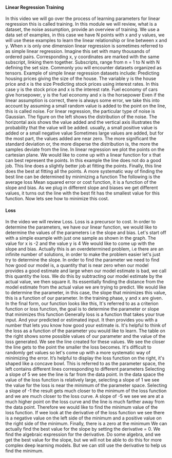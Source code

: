 #### Linear Regression Training

In this video we will go over the process of learning parameters for linear regression this is called training. In this module we will review, what is a dataset, the noise assumption, provide an overview of training. We use a data set of examples, in this case we have N points with x and y values, we will use these examples to learn the linear relationship or line between x and y. When x is only one dimension linear regression is sometimes referred to as simple linear regression. Imagine this set with many thousands of ordered pairs. Corresponding x, y coordinates are marked with the same subscript, linking them together. Subscripts, range from n = 1 to N with N defining the set size. Commonly you will encounter datasets organized as tensors. Example of simple linear regression datasets include: Predicting housing prices giving the size of the house. The variable y is the house price and x is the size Predicting stock prices using interest rates. In this case y is the stock price and x is the interest rate. Fuel economy of cars give horsepower, y is the fuel economy and x is the horsepower Even if the linear assumption is correct, there is always some error, we take this into account by assuming a small random value is added to the point on the line, this is called noise. For linear regression, the particular type of noise is Gaussian. The figure on the left shows the distribution of the noise. The horizontal axis shows the value added and the vertical axis illustrates the probability that the value will be added. usually, a small positive value is added or a small negative value Sometimes large values are added, but for the most part, the values added are near zero. The more significant the standard deviation or, the more disperse the distribution is, the more the samples deviate from the line. In linear regression we plot the points on the cartesian plane. We would like to come up with a linear function for x that can best represent the points. In this example the line does not do a good job. This line does a slightly better job at fitting the points. Finally, this line does the best at fitting all the points. A more systematic way of finding the best line can be determined by minimizing a function The following is the average loss Mean squared error or cost function, it is a function of the slope and bias. As we plug in different slope and biases we get different values, it turns out the line with the best fit has the smallest value for this function. Now lets see how to minimize this cost.

#### Loss

In the video we will review Loss. Loss is a precursor to cost. In order to determine the parameters, we have our linear function, we would like to determine the values of the parameters i.e the slope and bias. Let's start off with a simple example with just one sample as shown in the graph. The value for x is -2 and the value y is 4 We would like to come up with the slope and bias. Actually this is an overdetermined problem, i.e there are an infinite number of solutions, in order to make the problem easier let's just try to determine the slope. In order to find the parameter we need to find how good our model is, a quantity that is near zero when our model provides a good estimate and large when our model estimate is bad, we call this quantity the loss. We do this by subtracting our model estimate by the actual value, we then square it. Its essentially finding the distance from the model estimate from the actual value we are trying to predict. We would like to determine the parameter, in this case, the slope that minimizes this value, this is a function of our parameter. In the training phase, y and x are given. In the final form, our function looks like this, It's referred to as a criterion function or loss function, the goal is to determine the parameter or slope that minimizes this function Generally loss is a function that takes your true input. And your predicted or estimated input. It then provides you with a number that lets you know how good your estimate is. It's helpful to think of the loss as a function of the parameter you would like to learn. The table on the right shows some possible values of our parameter and the value of the loss generated. We see the line created for these values. We see the closer the line gets to the point the smaller the loss becomes. It's difficult to randomly get values so let's come up with a more systematic way of minimizing the error. It’s helpful to display the loss function on the right, it's shaped like a concave bowl. This is referred to as the parameter space, the left contains different lines corresponding to different parameters Selecting a slope of 5 we see the line is far from the data point. In the data space the value of the loss function is relatively large, selecting a slope of 1 we see the value for the loss is near the minimum of the parameter space. Selecting a slope of -1 the result gets much closer to the minimum of the loss function and we are much closer to the loss curve. A slope of -5 we see we are at a much higher point on the loss curve and the line is much farther away from the data point. Therefore we would like to find the minimum value of the loss function. If wee look at the derivative of the loss function we see there is a negative value on the left side of the minimum and a positive value on the right side of the minimum. Finally, there is a zero at the minimum We can actually find the best value for the slope by setting the derivative = 0. We find the algebraic expression for the derivative. Do some algebra, and we get the best value for the slope, but we will not be able to do this for more complex deep learning models. But we can still use the derivative to help us find the minimum.

